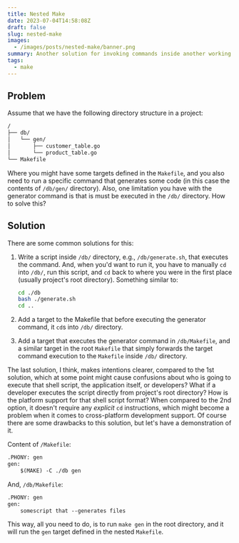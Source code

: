 ```yaml
---
title: Nested Make
date: 2023-07-04T14:58:08Z
draft: false
slug: nested-make
images:
  - /images/posts/nested-make/banner.png
summary: Another solution for invoking commands inside another working directory context.
tags:
  - make
---
```


## Problem

Assume that we have the following directory structure in a project:

```txt
/
├── db/
│   └── gen/
│       ├── customer_table.go
│       └── product_table.go
└── Makefile
```

Where you might have some targets defined in the `Makefile`, and you also need to run a specific command that generates some code (in this case the contents of `/db/gen/` directory). Also, one limitation you have with the generator command is that is must be executed in the `/db/` directory. How to solve this?

## Solution

There are some common solutions for this:

1. Write a script inside `/db/` directory, e.g., `/db/generate.sh`, that executes the command. And, when you'd want to run it, you have to manually `cd` into `/db/`, run this script, and `cd` back to where you were in the first place (usually project's root directory). Something similar to:

    ```sh
    cd ./db
    bash ./generate.sh
    cd ..
    ```

2. Add a target to the Makefile that before executing the generator command, it `cd`s into `/db/` directory.
3. Add a target that executes the generator command in `/db/Makefile`, and a similar target in the root `Makefile` that simply forwards the target command execution to the `Makefile` inside `/db/` directory.

The last solution, I think, makes intentions clearer, compared to the 1st solution, which at some point might cause confusions about who is going to execute that shell script, the application itself, or developers? What if a developer executes the script directly from project's root directory? How is the platform support for that shell script format? When compared to the 2nd option, it doesn't require any _explicit_ `cd` instructions, which might become a problem when it comes to cross-platform development support. Of course there are some drawbacks to this solution, but let's have a demonstration of it.

Content of `/Makefile`:

```md
.PHONY: gen
gen:
	$(MAKE) -C ./db gen
```

And, `/db/Makefile`:

```md
.PHONY: gen
gen:
	somescript that --generates files
```

This way, all you need to do, is to run `make gen` in the root directory, and it will run the `gen` target defined in the nested `Makefile`.
